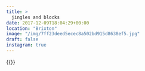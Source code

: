 ```yaml
---
title: >
  jingles and blocks
date: 2017-12-09T18:04:29+00:00
location: "Brixton"
image: "/img/7ff23deed5ecec8a502bd915d8638ef5.jpg"
draft: false
instagram: true
---
```


{{<photo src="/img/7ff23deed5ecec8a502bd915d8638ef5.jpg">}}
